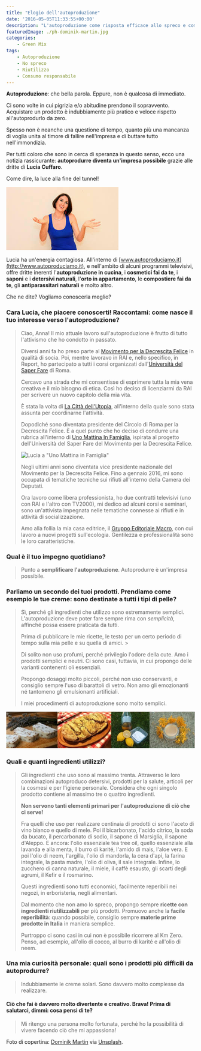 ```yaml
---
title: "Elogio dell'autoproduzione"
date: '2016-05-05T11:33:55+00:00'
description: "L'autoproduzione come risposta efficace allo spreco e come scelta consapevole di un consumo più responsabile, a tutela del futuro di tutti."
featuredImage: ./ph-dominik-martin.jpg
categories:
    - Green Mix
tags:
    - Autoproduzione
    - No spreco
    - Riutilizzo
    - Consumo responsabile
---
```


**Autoproduzione**: che bella parola. Eppure, non è qualcosa di immediato.

Ci sono volte in cui pigrizia e/o abitudine prendono il sopravvento. Acquistare un prodotto è indubbiamente più pratico e veloce rispetto all'autoprodurlo da zero.

Spesso non è neanche una questione di tempo, quanto più una mancanza di voglia unita al timore di fallire nell'impresa e di buttare tutto nell'immondizia.

Per tutti coloro che sono in cerca di speranza in questo senso, ecco una notizia rassicurante: **autoprodurre diventa un'impresa possibile** grazie alle dritte di **Lucia Cuffaro**.

Come dire, la luce alla fine del tunnel!

![Lucia Cuffaro](./lucia-cuffaro.jpg)

Lucia ha un'energia contagiosa. All'interno di [www.autoproduciamo.it](http://www.autoproduciamo.it), e nell'ambito di alcuni programmi televisivi, offre dritte inerenti l'**autoproduzione in cucina**, i **cosmetici fai da te**, i **saponi** e i **detersivi naturali**, l'**orto in appartamento**, le **compostiere fai da te**, gli **antiparassitari naturali** e molto altro.

Che ne dite? Vogliamo conoscerla meglio?

### Cara Lucia, che piacere conoscerti! Raccontami: come nasce il tuo interesse verso l'autoproduzione?

> Ciao, Anna! Il mio attuale lavoro sull'autoproduzione è frutto di tutto l'attivismo che ho condotto in passato.
>
> Diversi anni fa ho preso parte al [Movimento per la Decrescita Felice](http://decrescitafelice.it) in qualità di socia. Poi, mentre lavoravo in RAI e, nello specifico, in Report, ho partecipato a tutti i corsi organizzati dall'[Università del Saper Fare](http://decrescitafelice.it/unisf/) di Roma.
>
> Cercavo una strada che mi consentisse di esprimere tutta la mia vena creativa e il mio bisogno di etica. Così ho deciso di licenziarmi da RAI per scrivere un nuovo capitolo della mia vita.
>
> È stata la volta di [La Città dell'Utopia](http://www.cittadellutopia.it/CITTA_DELLUTOPIA/HOME.html), all'interno della quale sono stata assunta per coordinarne l'attività.
>
> Dopodiché sono diventata presidente del Circolo di Roma per la Decrescita Felice. È a quel punto che ho deciso di condurre una rubrica all'interno di [Uno Mattina In Famiglia](https://www.raiplay.it/programmi/unomattinainfamiglia), ispirata al progetto dell'Università del Saper Fare del Movimento per la Decrescita Felice.
>
> ![Lucia a "Uno Mattina in Famiglia"](./lucia-cuffaro-rai)
>
> Negli ultimi anni sono diventata vice presidente nazionale del Movimento per la Decrescita Felice. Fino a gennaio 2016, mi sono occupata di tematiche tecniche sui rifiuti all'interno della Camera dei Deputati.
>
> Ora lavoro come libera professionista, ho due contratti televisivi (uno con RAI e l'altro con TV2000), mi dedico ad alcuni corsi e seminari, sono un'attivista impegnata nelle tematiche connesse ai rifiuti e in attività di socializzazione.
>
> Amo alla follia la mia casa editrice, il [Gruppo Editoriale Macro](http://www.gruppomacro.com), con cui lavoro a nuovi progetti sull'ecologia. Gentilezza e professionalità sono le loro caratteristiche.

### Qual è il tuo impegno quotidiano?

> Punto a **semplificare l'autoproduzione**. Autoprodurre è un'impresa possibile.

### Parliamo un secondo dei tuoi prodotti. Prendiamo come esempio le tue creme: sono destinate a tutti i tipi di pelle?

> Sì, perché gli ingredienti che utilizzo sono estremamente semplici. L'autoproduzione deve poter fare sempre rima con _semplicità_, affinché possa essere praticata da tutti.
>
> Prima di pubblicare le mie ricette, le testo per un certo periodo di tempo sulla mia pelle e su quella di amici. >
>
> Di solito non uso profumi, perché privilegio l'odore della cute. Amo i prodotti semplici e neutri. Ci sono casi, tuttavia, in cui propongo delle varianti contenenti oli essenziali.
>
> Propongo dosaggi molto piccoli, perché non uso conservanti, e consiglio sempre l'uso di barattoli di vetro. Non amo gli emozionanti né tantomeno gli emulsionanti artificiali.
>
> I miei procedimenti di autoproduzione sono molto semplici.

![autoproduzione in casa, autoproduzione cosmetici, autoproduzione alimentare](./autoproduzione-lucia-cuffaro.jpg)

### Quali e quanti ingredienti utilizzi?

> Gli ingredienti che uso sono al massimo trenta. Attraverso le loro combinazioni autoproduco detersivi, prodotti per la salute, articoli per la cosmesi e per l'igiene personale. Considera che ogni singolo prodotto contiene al massimo tre o quattro ingredienti.
>
> **Non servono tanti elementi primari per l'autoproduzione di ciò che ci serve!**
>
> Fra quelli che uso per realizzare centinaia di prodotti ci sono l'aceto di vino bianco e quello di mele. Poi il bicarbonato, l'acido citrico, la soda da bucato, il percarbonato di sodio, il sapone di Marsiglia, il sapone d'Aleppo. E ancora: l'olio essenziale tea tree oil, quello essenziale alla lavanda e alla menta, il burro di karité, l'amido di mais, l'aloe vera. E poi l'olio di neem, l'argilla, l'olio di mandorla, la cera d'api, la farina integrale, la pasta madre, l'olio di oliva, il sale integrale. Infine, lo zucchero di canna naturale, il miele, il caffè esausto, gli scarti degli agrumi, il Kefir e il rosmarino.
>
> Questi ingredienti sono tutti economici, facilmente reperibili nei negozi, in erboristeria, negli alimentari.
>
> Dal momento che non amo lo spreco, propongo sempre **ricette con ingredienti riutilizzabili** per più prodotti. Promuovo anche la **facile reperibilità**: quando possibile, consiglio sempre **materie prime prodotte in Italia** in maniera semplice.
>
> Purtroppo ci sono casi in cui non è possibile ricorrere al Km Zero. Penso, ad esempio, all'olio di cocco, al burro di karité e all'olio di neem.

### Una mia curiosità personale: quali sono i prodotti più difficili da autoprodurre?

> Indubbiamente le creme solari. Sono davvero molto complesse da realizzare.

#### Ciò che fai è davvero molto divertente e creativo. Brava! Prima di salutarci, dimmi: cosa pensi di te?

> Mi ritengo una persona molto fortunata, perché ho la possibilità di vivere facendo ciò che mi appassiona!

Foto di copertina: [Dominik Martin](https://unsplash.com/@dominikmartin) via [Unsplash](https://unsplash.com).

